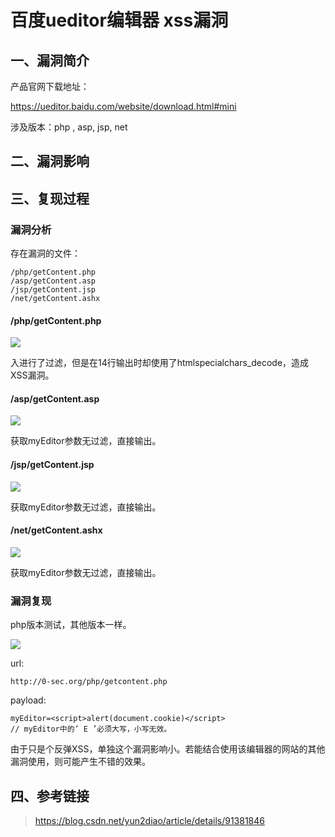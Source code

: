百度ueditor编辑器 xss漏洞
=========================

一、漏洞简介
------------

产品官网下载地址：

<https://ueditor.baidu.com/website/download.html#mini>

涉及版本：php , asp, jsp, net

二、漏洞影响
------------

三、复现过程
------------

### 漏洞分析

存在漏洞的文件：

    /php/getContent.php
    /asp/getContent.asp
    /jsp/getContent.jsp
    /net/getContent.ashx

#### /php/getContent.php

![](/Users/aresx/Documents/VulWiki/.resource/百度ueditor编辑器xss漏洞/media/rId27.png)

入进行了过滤，但是在14行输出时却使用了htmlspecialchars\_decode，造成XSS漏洞。

#### /asp/getContent.asp

![](/Users/aresx/Documents/VulWiki/.resource/百度ueditor编辑器xss漏洞/media/rId29.png)

获取myEditor参数无过滤，直接输出。

#### /jsp/getContent.jsp

![](/Users/aresx/Documents/VulWiki/.resource/百度ueditor编辑器xss漏洞/media/rId31.png)

获取myEditor参数无过滤，直接输出。

#### /net/getContent.ashx

![](/Users/aresx/Documents/VulWiki/.resource/百度ueditor编辑器xss漏洞/media/rId33.png)

获取myEditor参数无过滤，直接输出。

### 漏洞复现

php版本测试，其他版本一样。

![](/Users/aresx/Documents/VulWiki/.resource/百度ueditor编辑器xss漏洞/media/rId35.png)

url:

    http://0-sec.org/php/getcontent.php

payload:

    myEditor=<script>alert(document.cookie)</script>
    // myEditor中的’ E ’必须大写，小写无效。

由于只是个反弹XSS，单独这个漏洞影响小。若能结合使用该编辑器的网站的其他漏洞使用，则可能产生不错的效果。

四、参考链接
------------

> <https://blog.csdn.net/yun2diao/article/details/91381846>
